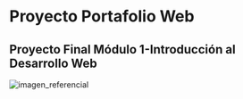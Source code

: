 # Proyecto Portafolio Web

<h2>Proyecto Final Módulo 1-Introducción al Desarrollo Web</h2>

![imagen_referencial]()